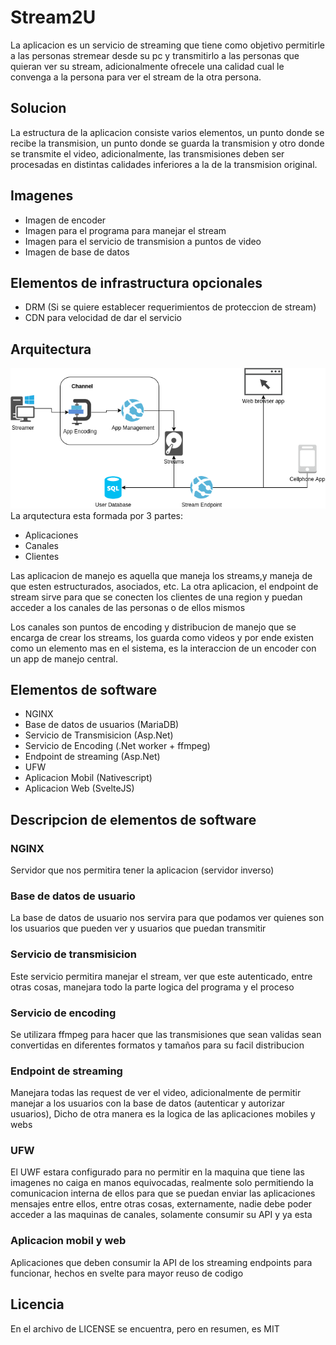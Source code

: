 # Stream2U

La aplicacion es un servicio de streaming que tiene como objetivo permitirle a las personas stremear desde su pc y transmitirlo a las personas que quieran ver su stream, adicionalmente ofrecele una calidad cual le convenga a la persona para ver el stream de la otra persona.

## Solucion

La estructura de la aplicacion consiste varios elementos, un punto donde se recibe la transmision, un punto donde se guarda la transmision y otro donde se transmite el video, adicionalmente, las transmisiones deben ser procesadas en distintas calidades inferiores a la de la transmision original.

## Imagenes

- Imagen de encoder
- Imagen para el programa para manejar el stream
- Imagen para el servicio de transmision a puntos de video
- Imagen de base de datos

## Elementos de infrastructura opcionales

- DRM (Si se quiere establecer requerimientos de proteccion de stream)
- CDN para velocidad de dar el servicio

## Arquitectura

![Arquitectura][imagen-arc]
La arqutectura esta formada por 3 partes:

- Aplicaciones
- Canales
- Clientes

Las aplicacion de manejo es aquella que maneja los streams,y maneja de que esten estructurados, asociados, etc. La otra aplicacion, el endpoint de stream sirve para que se conecten los clientes de una region y puedan acceder a los canales de las personas o de ellos mismos

Los canales son puntos de encoding y distribucion de manejo que se encarga de crear los streams, los guarda como videos y por ende existen como un elemento mas en el sistema, es la interaccion de un encoder con un app de manejo central.

## Elementos de software

- NGINX
- Base de datos de usuarios (MariaDB)
- Servicio de Transmisicion (Asp.Net)
- Servicio de Encoding (.Net worker  + ffmpeg)
- Endpoint de streaming (Asp.Net)
- UFW
- Aplicacion Mobil (Nativescript)
- Aplicacion Web (SvelteJS)

## Descripcion de elementos de software

### NGINX

Servidor que nos permitira tener la aplicacion (servidor inverso)

### Base de datos de usuario

La base de datos de usuario nos servira para que podamos ver quienes son los usuarios que pueden ver y usuarios que puedan transmitir

### Servicio de transmisicion

Este servicio permitira manejar el stream, ver que este autenticado, entre otras cosas, manejara todo la parte logica del programa y el proceso

### Servicio de encoding

Se utilizara ffmpeg para hacer que las transmisiones que sean validas sean convertidas en diferentes formatos y tamaños para su facil distribucion

### Endpoint de streaming

Manejara todas las request de ver el video, adicionalmente de permitir manejar a los usuarios con la base de datos (autenticar y autorizar usuarios), Dicho de otra manera es la logica de las aplicaciones mobiles y webs

### UFW

El UWF estara configurado para no permitir en la maquina que tiene las imagenes no caiga en manos equivocadas, realmente solo permitiendo la comunicacion interna de ellos para que se puedan enviar las aplicaciones mensajes entre ellos, entre otras cosas, externamente, nadie debe poder acceder a las maquinas de canales, solamente consumir su API y ya esta

### Aplicacion mobil y web

Aplicaciones que deben consumir la API de los streaming endpoints para funcionar, hechos en svelte para mayor reuso de codigo

## Licencia

En el archivo de LICENSE se encuentra, pero en resumen, es MIT

[imagen-arc]: https://github.com/Deecellar/Stream2U/raw/master/docAssets/Arq-Streaming.png "Imagen de la arquitectura"
